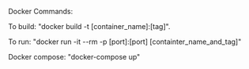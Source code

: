 Docker Commands:

To build: "docker build -t [container_name]:[tag]".

To run: "docker run -it --rm -p [port]:[port] [containter_name_and_tag]"

Docker compose: "docker-compose up"
